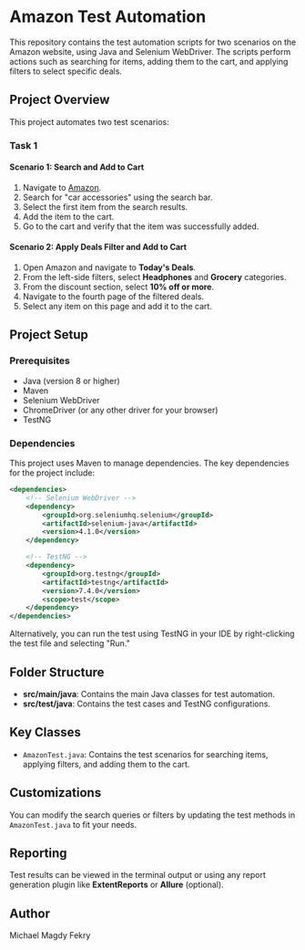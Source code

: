 # Amazon Test Automation

This repository contains the test automation scripts for two scenarios on the Amazon website, using Java and Selenium WebDriver. The scripts perform actions such as searching for items, adding them to the cart, and applying filters to select specific deals.

## Project Overview

This project automates two test scenarios:

### Task 1

#### Scenario 1: Search and Add to Cart
1. Navigate to [Amazon](https://www.amazon.com/).
2. Search for "car accessories" using the search bar.
3. Select the first item from the search results.
4. Add the item to the cart.
5. Go to the cart and verify that the item was successfully added.

#### Scenario 2: Apply Deals Filter and Add to Cart
1. Open Amazon and navigate to **Today's Deals**.
2. From the left-side filters, select **Headphones** and **Grocery** categories.
3. From the discount section, select **10% off or more**.
4. Navigate to the fourth page of the filtered deals.
5. Select any item on this page and add it to the cart.

## Project Setup

### Prerequisites
- Java (version 8 or higher)
- Maven
- Selenium WebDriver
- ChromeDriver (or any other driver for your browser)
- TestNG

### Dependencies

This project uses Maven to manage dependencies. The key dependencies for the project include:

```xml
<dependencies>
    <!-- Selenium WebDriver -->
    <dependency>
        <groupId>org.seleniumhq.selenium</groupId>
        <artifactId>selenium-java</artifactId>
        <version>4.1.0</version>
    </dependency>

    <!-- TestNG -->
    <dependency>
        <groupId>org.testng</groupId>
        <artifactId>testng</artifactId>
        <version>7.4.0</version>
        <scope>test</scope>
    </dependency>
</dependencies>
```

Alternatively, you can run the test using TestNG in your IDE by right-clicking the test file and selecting "Run."

## Folder Structure
- **src/main/java**: Contains the main Java classes for test automation.
- **src/test/java**: Contains the test cases and TestNG configurations.

## Key Classes
- `AmazonTest.java`: Contains the test scenarios for searching items, applying filters, and adding them to the cart.

## Customizations
You can modify the search queries or filters by updating the test methods in `AmazonTest.java` to fit your needs.

## Reporting
Test results can be viewed in the terminal output or using any report generation plugin like **ExtentReports** or **Allure** (optional).

## Author
Michael Magdy Fekry
